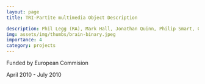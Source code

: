```yaml
---
layout: page
title: TRI-Partite multimedia Object Description

description: Phil Legg (RA), Mark Hall, Jonathan Quinn, Philip Smart, Christopher Jones
img: assets/img/thumbs/brain-binary.jpeg
importance: 4
category: projects
---
```


Funded by European Commision

April 2010 - July 2010